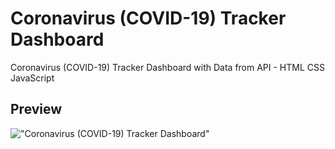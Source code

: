 # Coronavirus (COVID-19) Tracker Dashboard

Coronavirus (COVID-19) Tracker Dashboard with Data from API - HTML CSS JavaScript
## Preview
!["Coronavirus (COVID-19) Tracker Dashboard"](https://user-images.githubusercontent.com/67447840/113251512-971b0680-92ec-11eb-96cc-b928a6521e53.png "Coronavirus (COVID-19) Tracker Dashboard")
